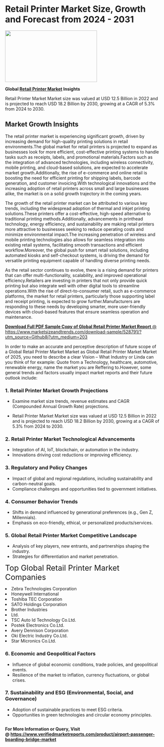 <H1>Retail Printer Market Size, Growth and Forecast from 2024 - 2031</H1><img class="aligncenter size-medium wp-image-584254" src="https://thirdeyenews.in/wp-content/uploads/2024/09/Global-Market-Research-300x168.jpeg" alt="" width="300" height="168" /><p><strong>Global&nbsp;<a href="https://www.marketsizeandtrends.com/download-sample/528791/?utm_source=Github8j?utm_medium=203">Retail Printer Market</a> Insights</strong></p><p>Retail Printer Market Market size was valued at USD 12.5 Billion in 2022 and is projected to reach USD 18.2 Billion by 2030, growing at a CAGR of 5.3% from 2024 to 2030.</p><p><h2>Market Growth Insights</h2> <p>The retail printer market is experiencing significant growth, driven by increasing demand for high-quality printing solutions in retail environments.The global market for retail printers is projected to expand as businesses look for more efficient, cost-effective printing systems to handle tasks such as receipts, labels, and promotional materials.Factors such as the integration of advanced technologies, including wireless connectivity, mobile printing, and cloud-based solutions, are expected to accelerate market growth.Additionally, the rise of e-commerce and online retail is boosting the need for efficient printing for shipping labels, barcode generation, and customer invoicing.With technological innovations and the increasing adoption of retail printers across small and large businesses alike, the market is on a solid growth trajectory in the coming years.</p> <p><a href="#"></a></p> <p>The growth of the retail printer market can be attributed to various key trends, including the widespread adoption of thermal and inkjet printing solutions.These printers offer a cost-effective, high-speed alternative to traditional printing methods.Additionally, advancements in printhead technology, energy efficiency, and sustainability are making retail printers more attractive to businesses seeking to reduce operating costs and minimize environmental impact.The increasing penetration of wireless and mobile printing technologies also allows for seamless integration into existing retail systems, facilitating smooth transactions and efficient workflow.Moreover, the global push for smart retail solutions, including automated kiosks and self-checkout systems, is driving the demand for versatile printing equipment capable of handling diverse printing needs.</p> <p>As the retail sector continues to evolve, there is a rising demand for printers that can offer multi-functionality, scalability, and improved operational efficiency.Retailers are investing in printers that not only provide quick printing but also integrate well with other digital tools to streamline operations.With the rise of direct-to-consumer retail, such as e-commerce platforms, the market for retail printers, particularly those supporting label and receipt printing, is expected to grow further.Manufacturers are responding to these needs by developing smarter, more user-friendly devices with cloud-based features that ensure seamless operation and maintenance.</p> <p><a href="#"></p><p><span class=""><strong>Download Full PDF Sample Copy of Global Retail Printer Market Report</strong> @ <a href="https://www.marketsizeandtrends.com/download-sample/528791/?utm_source=Github8j?utm_medium=203" target="_blank">https://www.marketsizeandtrends.com/download-sample/528791/?utm_source=Github8j?utm_medium=203</a></span></p><p>In order to make an accurate and perceptive description of future scope of a Global&nbsp;Retail Printer Market Market as Global&nbsp;Retail Printer Market Market of 2025, you need to describe a clear Vision &ndash; What Industry or Linda can you think of for example: Quote from a Technology, healthcare, automotive, renewable energy, name the market you are Reffering to.However, some general trends and factors usually impact market reports and their future outlook include:</p><h3>1.&nbsp;<strong>Retail Printer Market Growth Projections</strong></h3><ul><li>Examine market size trends, revenue estimates and CAGR (Compounded Annual Growth Rate) projections.</li><li><p>Retail Printer Market Market size was valued at USD 12.5 Billion in 2022 and is projected to reach USD 18.2 Billion by 2030, growing at a CAGR of 5.3% from 2024 to 2030.</p></li></ul><h3>2.&nbsp;<strong>Retail Printer Market Technological Advancements</strong></h3><ul><li>Integration of AI, IoT, blockchain, or automation in the industry.</li><li>Innovations driving cost reductions or improving efficiency.</li></ul><h3>3.&nbsp;<strong>Regulatory and Policy Changes</strong></h3><ul><li>Impact of global and regional regulations, including sustainability and carbon-neutral goals.</li><li>Compliance challenges and opportunities tied to government initiatives.</li></ul><h3>4.&nbsp;<strong>Consumer Behavior Trends</strong></h3><ul><li>Shifts in demand influenced by generational preferences (e.g., Gen Z, Millennials).</li><li>Emphasis on eco-friendly, ethical, or personalized products/services.</li></ul><h3>5.&nbsp;<strong>Global Retail Printer Market Competitive Landscape</strong></h3><ul><li>Analysis of key players, new entrants, and partnerships shaping the industry.</li><li>Strategies for differentiation and market penetration.</li></ul><p data-pm-slice="1 1 []"><span style="color: inherit; font-family: inherit; font-size: 25px;">Top Global Retail Printer Market Companies</span></p><div class="" data-test-id=""><p><li>Zebra Technologies Corporation</li><li> Honeywell International</li><li> Toshiba TEC Corporation</li><li> SATO Holdings Corporation</li><li> Brother Industries</li><li> Ltd.</li><li> TSC Auto Id Technology Co.Ltd.</li><li> Postek Electronics Co.Ltd.</li><li> Avery Dennison Corporation</li><li> Oki Electric Industry Co.Ltd.</li><li> Star Micronics Co.Ltd.</li></p></div><h3>6.&nbsp;<strong>Economic and Geopolitical Factors</strong></h3><ul><li>Influence of global economic conditions, trade policies, and geopolitical events.</li><li>Resilience of the market to inflation, currency fluctuations, or global crises.</li></ul><h3>7.&nbsp;<strong>Sustainability and ESG (Environmental, Social, and Governance)</strong></h3><ul><li>Adoption of sustainable practices to meet ESG criteria.</li><li>Opportunities in green technologies and circular economy principles.</li></ul><h2><strong style="font-size: 14px;">For More Information or Query, Visit @&nbsp;</strong><a style="background-color: #ffffff; font-size: 14px;" href="https://www.marketsizeandtrends.com/report/retail-printer-market/" target="_blank">https://www.verifiedmarketreports.com/product/airport-passenger-boarding-bridge-market</a></h2>